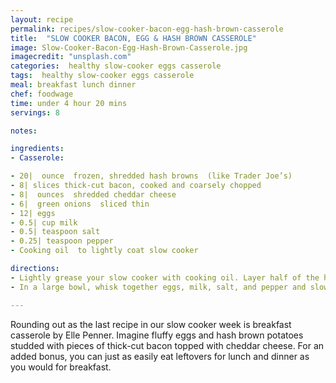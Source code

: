```yaml
---
layout: recipe
permalink: recipes/slow-cooker-bacon-egg-hash-brown-casserole
title:  "SLOW COOKER BACON, EGG & HASH BROWN CASSEROLE"
image: Slow-Cooker-Bacon-Egg-Hash-Brown-Casserole.jpg
imagecredit: "unsplash.com"
categories:  healthy slow-cooker eggs casserole
tags:  healthy slow-cooker eggs casserole
meal: breakfast lunch dinner
chef: foodwage
time: under 4 hour 20 mins
servings: 8

notes:

ingredients:
- Casserole:

- 20|  ounce  frozen, shredded hash browns  (like Trader Joe’s)
- 8| slices thick-cut bacon, cooked and coarsely chopped
- 8|  ounces  shredded cheddar cheese
- 6|  green onions  sliced thin
- 12| eggs
- 0.5| cup milk
- 0.5| teaspoon salt
- 0.25| teaspoon pepper
- Cooking oil  to lightly coat slow cooker

directions:
- Lightly grease your slow cooker with cooking oil. Layer half of the hash browns into the bottom and top with half the bacon, half the cheese, and one-third of the green onions. Set aside some bacon and green onion for garnish and then repeat with a second layer of hash brown, bacon, cheese and onion.
- In a large bowl, whisk together eggs, milk, salt, and pepper and slowly pour over top. Cook until eggs are set, approximately 2 or 3 hours on high, or 4 or 5 hours on low. Sprinkle remaining bacon and onions on top and serve immediately, with or without hot sauce.

---
```


Rounding out as the last recipe in our slow cooker week is breakfast casserole by Elle Penner. Imagine fluffy eggs and hash brown potatoes studded with pieces of thick-cut bacon topped with cheddar cheese. For an added bonus, you can just as easily eat leftovers for lunch and dinner as you would for breakfast.